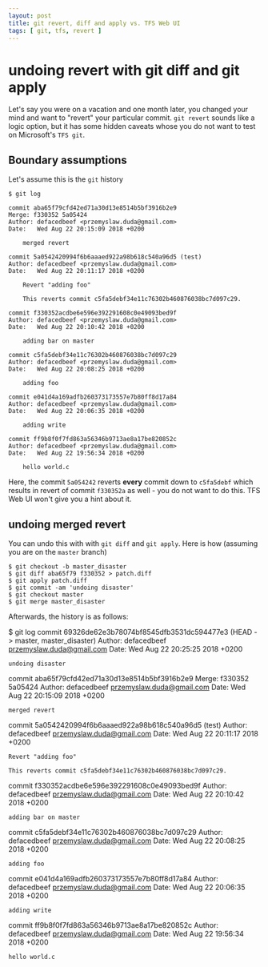 ```yaml
---
layout: post
title: git revert, diff and apply vs. TFS Web UI
tags: [ git, tfs, revert ]
---
```


# undoing revert with git diff and git apply

Let's say you were on a vacation and one month later, you changed your mind and want to "revert" your particular commit.
``git revert`` sounds like a logic option, but it has some hidden caveats whose you do not want to test on Microsoft's ``TFS git``.


## Boundary assumptions

Let's assume this is the ``git`` history

```
$ git log

commit aba65f79cfd42ed71a30d13e8514b5bf3916b2e9
Merge: f330352 5a05424
Author: defacedbeef <przemyslaw.duda@gmail.com>
Date:   Wed Aug 22 20:15:09 2018 +0200

    merged revert

commit 5a0542420994f6b6aaaed922a98b618c540a96d5 (test)
Author: defacedbeef <przemyslaw.duda@gmail.com>
Date:   Wed Aug 22 20:11:17 2018 +0200

    Revert "adding foo"
    
    This reverts commit c5fa5debf34e11c76302b460876038bc7d097c29.

commit f330352acdbe6e596e392291608c0e49093bed9f
Author: defacedbeef <przemyslaw.duda@gmail.com>
Date:   Wed Aug 22 20:10:42 2018 +0200

    adding bar on master

commit c5fa5debf34e11c76302b460876038bc7d097c29
Author: defacedbeef <przemyslaw.duda@gmail.com>
Date:   Wed Aug 22 20:08:25 2018 +0200

    adding foo

commit e041d4a169adfb260373173557e7b80ff8d17a84
Author: defacedbeef <przemyslaw.duda@gmail.com>
Date:   Wed Aug 22 20:06:35 2018 +0200

    adding write

commit ff9b8f0f7fd863a56346b9713ae8a17be820852c
Author: defacedbeef <przemyslaw.duda@gmail.com>
Date:   Wed Aug 22 19:56:34 2018 +0200

    hello world.c
```

Here, the commit ``5a054242`` reverts **every** commit down to ``c5fa5debf`` which results in revert of commit ``f330352a`` as well - you do not want to do this.
TFS Web UI won't give you a hint about it. 

## undoing merged revert

You can undo this with with ``git diff`` and ``git apply``. Here is how (assuming you are on the ``master`` branch)

```
$ git checkout -b master_disaster
$ git diff aba65f79 f330352 > patch.diff
$ git apply patch.diff
$ git commit -am 'undoing disaster'
$ git checkout master
$ git merge master_disaster
```

Afterwards, the history is as follows:

$ git log
commit 69326de62e3b78074bf8545dfb3531dc594477e3 (HEAD -> master, master_disaster)
Author: defacedbeef <przemyslaw.duda@gmail.com>
Date:   Wed Aug 22 20:25:25 2018 +0200

    undoing disaster

commit aba65f79cfd42ed71a30d13e8514b5bf3916b2e9
Merge: f330352 5a05424
Author: defacedbeef <przemyslaw.duda@gmail.com>
Date:   Wed Aug 22 20:15:09 2018 +0200

    merged revert

commit 5a0542420994f6b6aaaed922a98b618c540a96d5 (test)
Author: defacedbeef <przemyslaw.duda@gmail.com>
Date:   Wed Aug 22 20:11:17 2018 +0200

    Revert "adding foo"
    
    This reverts commit c5fa5debf34e11c76302b460876038bc7d097c29.

commit f330352acdbe6e596e392291608c0e49093bed9f
Author: defacedbeef <przemyslaw.duda@gmail.com>
Date:   Wed Aug 22 20:10:42 2018 +0200

    adding bar on master

commit c5fa5debf34e11c76302b460876038bc7d097c29
Author: defacedbeef <przemyslaw.duda@gmail.com>
Date:   Wed Aug 22 20:08:25 2018 +0200

    adding foo

commit e041d4a169adfb260373173557e7b80ff8d17a84
Author: defacedbeef <przemyslaw.duda@gmail.com>
Date:   Wed Aug 22 20:06:35 2018 +0200

    adding write

commit ff9b8f0f7fd863a56346b9713ae8a17be820852c
Author: defacedbeef <przemyslaw.duda@gmail.com>
Date:   Wed Aug 22 19:56:34 2018 +0200

    hello world.c
```
